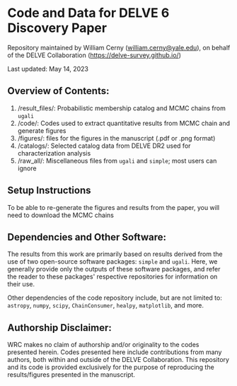 # Code and Data for DELVE 6 Discovery Paper
Repository maintained by William Cerny (william.cerny@yale.edu), on behalf of the DELVE Collaboration (https://delve-survey.github.io/)

Last updated: May 14, 2023


## Overview of Contents: 

1. /result_files/: Probabilistic membership catalog and MCMC chains from $\texttt{ugali}$
3. /code/: Codes used to extract quantitative results from MCMC chain and generate figures 
4. /figures/: files for the figures in the manuscript (.pdf or .png format)
5. /catalogs/: Selected catalog data from DELVE DR2 used for characterization analysis
6. /raw_all/: Miscellaneous files from $\texttt{ugali}$ and $\texttt{simple}$; most users can ignore

## Setup Instructions

To be able to re-generate the figures and results from the paper, you will need to download the MCMC chains 


## Dependencies and Other Software: 
The results from this work are primarily based on results derived from the use of two open-source software packages: $\texttt{simple}$ and $\texttt{ugali}$. Here, we generally provide only the outputs of these software packages, and refer the reader to these packages' respective repositories for information on their use.

Other dependencies of the code repository include, but are not limited to: $\texttt{astropy}$, $\texttt{numpy}$, $\texttt{scipy}$, $\texttt{ChainConsumer}$, $\texttt{healpy}$,  $\texttt{matplotlib}$, and more.



## Authorship Disclaimer: 
WRC makes no claim of authorship and/or originality to the codes presented herein. Codes presented here include contributions from many authors, both within and outside of the DELVE Collaboration. This repository and its code is provided exclusively for the purpose of reproducing the results/figures presented in the manuscript.
